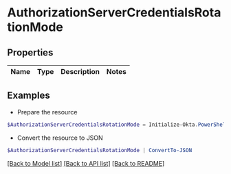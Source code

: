 # AuthorizationServerCredentialsRotationMode
## Properties

Name | Type | Description | Notes
------------ | ------------- | ------------- | -------------

## Examples

- Prepare the resource
```powershell
$AuthorizationServerCredentialsRotationMode = Initialize-Okta.PowerShellAuthorizationServerCredentialsRotationMode 
```

- Convert the resource to JSON
```powershell
$AuthorizationServerCredentialsRotationMode | ConvertTo-JSON
```

[[Back to Model list]](../README.md#documentation-for-models) [[Back to API list]](../README.md#documentation-for-api-endpoints) [[Back to README]](../README.md)

